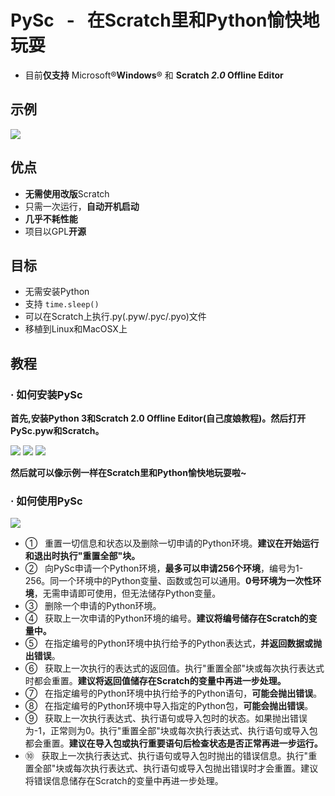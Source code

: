 # **PySc &nbsp; - &nbsp; 在Scratch里和Python愉快地玩耍**
- 目前**仅支持** Microsoft®**Windows**® 和 **Scratch *2.0* Offline Editor**
## 示例
![](http://ww1.sinaimg.cn/large/0060lm7Tly1fk7pdi04rvj30gn0a4mxv.jpg)
## 优点
- **无需使用改版**Scratch
- 只需一次运行，**自动开机启动**
- **几乎不耗性能**
- 项目以GPL**开源**
## 目标
- 无需安装Python
- 支持 `time.sleep()`
- 可以在Scratch上执行.py(.pyw/.pyc/.pyo)文件
- 移植到Linux和MacOSX上
## 教程
### · 如何安装PySc
**首先,安装Python 3和Scratch 2.0 Offline Editor(自己度娘教程)。然后打开PySc.pyw和Scratch。**

![](http://ww2.sinaimg.cn/large/0060lm7Tly1fk8a5ict0xj30910aemxk.jpg)
![](http://ww2.sinaimg.cn/large/0060lm7Tly1fk8abjwqauj30r30g2n0d.jpg)
![](http://ww2.sinaimg.cn/large/0060lm7Tly1fk8w6x0y8pj305k07amx9.jpg)

**然后就可以像示例一样在Scratch里和Python愉快地玩耍啦~**
### · 如何使用PySc
![](http://ww1.sinaimg.cn/large/0060lm7Tly1fk9z03e2ipj305k09gjrl.jpg)

- ① &nbsp; 重置一切信息和状态以及删除一切申请的Python环境。**建议在开始运行和退出时执行"重置全部"块。**
- ② &nbsp; 向PySc申请一个Python环境，**最多可以申请256个环境**，编号为1-256。同一个环境中的Python变量、函数或包可以通用。**0号环境为一次性环境**，无需申请即可使用，但无法储存Python变量。
- ③ &nbsp; 删除一个申请的Python环境。
- ④ &nbsp; 获取上一次申请的Python环境的编号。**建议将编号储存在Scratch的变量中。**
- ⑤ &nbsp; 在指定编号的Python环境中执行给予的Python表达式，**并返回数据或抛出错误**。
- ⑥ &nbsp; 获取上一次执行的表达式的返回值。执行"重置全部"块或每次执行表达式时都会重置。**建议将返回值储存在Scratch的变量中再进一步处理。**
- ⑦ &nbsp; 在指定编号的Python环境中执行给予的Python语句，**可能会抛出错误**。
- ⑧ &nbsp; 在指定编号的Python环境中导入指定的Python包，**可能会抛出错误**。
- ⑨ &nbsp; 获取上一次执行表达式、执行语句或导入包时的状态。如果抛出错误为-1，正常则为0。执行"重置全部"块或每次执行表达式、执行语句或导入包都会重置。**建议在导入包或执行重要语句后检查状态是否正常再进一步运行。**
- ⑩ &nbsp; 获取上一次执行表达式、执行语句或导入包时抛出的错误信息。执行"重置全部"块或每次执行表达式、执行语句或导入包抛出错误时才会重置。建议将错误信息储存在Scratch的变量中再进一步处理。